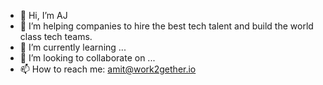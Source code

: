 - 👋 Hi, I’m AJ
- 👀 I’m helping companies to hire the best tech talent and build the world class tech teams. 
- 🌱 I’m currently learning ...
- 💞️ I’m looking to collaborate on ...
- 📫 How to reach me: amit@work2gether.io

<!---
Iamjangraamit/Iamjangraamit is a ✨ special ✨ repository because its `README.md` (this file) appears on your GitHub profile.
You can click the Preview link to take a look at your changes.
--->

